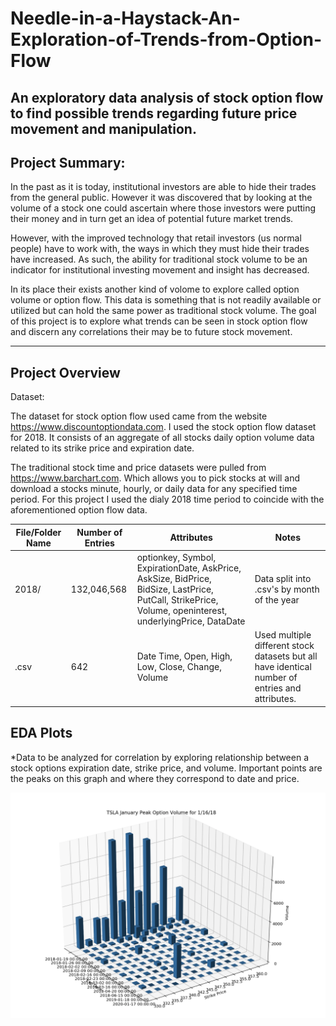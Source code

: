Needle-in-a-Haystack-An-Exploration-of-Trends-from-Option-Flow
===
An exploratory data analysis of stock option flow to find possible trends regarding future price movement and manipulation.
---

**Project Summary:**
---

In the past as it is today, institutional investors are able to hide their trades from the general public. However it was discovered that by looking at the volume of a stock one could ascertain where those investors were putting their money and in turn get an idea of potential future market trends. 

However, with the improved technology that retail investors (us normal people) have to work with, the ways in which they must hide their trades have increased. As such, the ability for traditional stock volume to be an indicator for institutional investing movement and insight has decreased. 

In its place their exists another kind of volome to explore called option volume or option flow. This data is something that is not readily available or utilized but can hold the same power as traditional stock volume. The goal of this project is to explore what trends can be seen in stock option flow and discern any correlations their may be to future stock movement. 

---
**Project Overview**
---

Dataset:

The dataset for stock option flow used came from the website https://www.discountoptiondata.com. I used the stock option flow dataset for 2018. It consists of an aggregate of all stocks daily option volume data related to its strike price and expiration date. 

The traditional stock time and price datasets were pulled from https://www.barchart.com. Which allows you to pick stocks at will and download a stocks minute, hourly, or daily data for any specified time period. For this project I used the dialy 2018 time period to coincide with the aforementioned option flow data.

| File/Folder Name | Number of Entries | Attributes | Notes |
| --------------- | ---------------| ------------------------------------------------------------| ----------|
| 2018/ | 132,046,568 | optionkey, Symbol, ExpirationDate, AskPrice, AskSize, BidPrice, BidSize, LastPrice, PutCall, StrikePrice, Volume, openinterest, underlyingPrice, DataDate | Data split into .csv's by month of the year
| <stock>.csv | 642 | Date Time, Open, High, Low, Close, Change, Volume | Used multiple different stock datasets but all have identical number of entries and attributes. |

**EDA Plots**
---

*Data to be analyzed for correlation by exploring relationship between a stock options expiration date, strike price, and volume. Important points are the peaks on this graph and where they correspond to date and price.
 
 ![Option flow plot for a day](/img/tsla0116flow.png)
 





